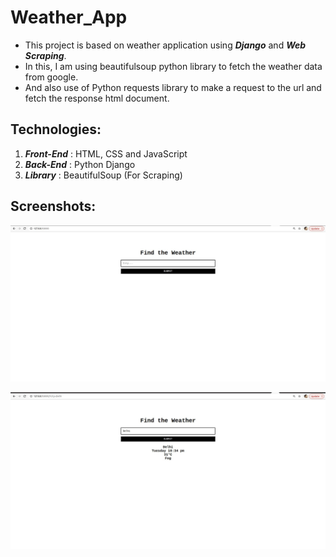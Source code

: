 # Weather_App  

- This project is based on weather application using ***Django*** and ***Web Scraping***.  
- In this, I am using beautifulsoup python library to fetch the weather data from google.   
- And also use of Python requests library to make a request to the url and fetch the response html document.   

## Technologies:  
1) ***Front-End*** : HTML, CSS and JavaScript  
2) ***Back-End*** : Python Django  
3) ***Library*** : BeautifulSoup (For Scraping)

## Screenshots:  
![Home Page](https://github.com/shubhamjain31/Weather_App/blob/main/Screenshots/Image(2).jpg)  


![Output](https://github.com/shubhamjain31/Weather_App/blob/main/Screenshots/Image(1).jpg)  
